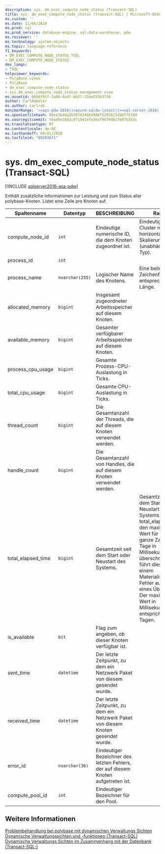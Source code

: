 ```yaml
---
description: sys. dm_exec_compute_node_status (Transact-SQL)
title: sys. dm_exec_compute_node_status (Transact-SQL) | Microsoft-Dokumentation
ms.custom: ''
ms.date: 11/04/2019
ms.prod: sql
ms.prod_service: database-engine, sql-data-warehouse, pdw
ms.reviewer: ''
ms.technology: system-objects
ms.topic: language-reference
f1_keywords:
- DM_EXEC_COMPUTE_NODE_STATUS_TSQL
- DM_EXEC_COMPUTE_NODE_STATUS
dev_langs:
- TSQL
helpviewer_keywords:
- PolyBase,views
- PolyBase
- dm_exec_compute_node_status
- sys.dm_exec_compute_node_status management view
ms.assetid: b606f91f-3a08-4a4f-bb57-32ae155b3738
author: CarlRabeler
ms.author: carlrab
monikerRange: '>=aps-pdw-2016||=azure-sqldw-latest||>=sql-server-2016||=sqlallproducts-allversions||>=sql-server-linux-2017||=azuresqldb-mi-current'
ms.openlocfilehash: 89ee3b4da2b3078346b4980f2293621db6ff67b0
ms.sourcegitcommit: 5da46e16b2c9710414fe36af9670461fb07555dc
ms.translationtype: MT
ms.contentlocale: de-DE
ms.lasthandoff: 09/01/2020
ms.locfileid: "89283671"
---
```

# <a name="sysdm_exec_compute_node_status-transact-sql"></a>sys. dm_exec_compute_node_status (Transact-SQL)
[!INCLUDE [sqlserver2016-asa-pdw](../../includes/applies-to-version/sqlserver2016-asa-pdw.md)]

  Enthält zusätzliche Informationen zur Leistung und zum Status aller polybase-Knoten. Listet eine Zeile pro Knoten auf.  
  
|Spaltenname|Datentyp|BESCHREIBUNG|Range|  
|-----------------|---------------|-----------------|-----------|  
|compute_node_id|`int`|Eindeutige numerische ID, die dem Knoten zugeordnet ist.|Eindeutig in einem Cluster mit horizontaler Skalierung (unabhängig vom Typ).|  
|process_id|`int`|||  
|process_name|`nvarchar(255)`|Logischer Name des Knotens.|Eine beliebige Zeichenfolge mit entsprechender Länge.|  
|allocated_memory|`bigint`|Insgesamt zugeordneter Arbeitsspeicher auf diesem Knoten.||  
|available_memory|`bigint`|Gesamter verfügbarer Arbeitsspeicher auf diesem Knoten.||  
|process_cpu_usage|`bigint`|Gesamte Prozess-CPU-Auslastung in Ticks.||  
|total_cpu_usage|`bigint`|Gesamte CPU-Auslastung in Ticks.||  
|thread_count|`bigint`|Die Gesamtanzahl der Threads, die auf diesem Knoten verwendet werden.||  
|handle_count|`bigint`|Die Gesamtanzahl von Handles, die auf diesem Knoten verwendet werden.||  
|total_elapsed_time|`bigint`|Gesamtzeit seit dem Start oder Neustart des Systems.|Gesamtzeit seit dem Start oder Neustart des Systems. Wenn total_elapsed_time den maximalen Wert für eine ganze Zahl (24,8 Tage in Millisekunden) überschreitet, führt dies zu einem Materialisierungs Fehler aufgrund eines Überlaufs. Der maximale Wert in Millisekunden entspricht 24,8 Tagen.|  
|is_available|`bit`|Flag zum angeben, ob dieser Knoten verfügbar ist.||  
|sent_time|`datetime`|Der letzte Zeitpunkt, zu dem ein Netzwerk Paket von diesem gesendet wurde.||  
|received_time|`datetime`|Der letzte Zeitpunkt, zu dem ein Netzwerk Paket von diesem Knoten gesendet wurde.||  
|error_id|`nvarchar(36)`|Eindeutiger Bezeichner des letzten Fehlers, der auf diesem Knoten aufgetreten ist.||
|compute_pool_id|`int`|Eindeutiger Bezeichner für den Pool.|

## <a name="see-also"></a>Weitere Informationen  
 [Problembehandlung bei polybase mit dynamischen Verwaltungs Sichten](https://msdn.microsoft.com/library/ce9078b7-a750-4f47-b23e-90b83b783d80)   
 [Dynamische Verwaltungssichten und -funktionen &#40;Transact-SQL&#41;](~/relational-databases/system-dynamic-management-views/system-dynamic-management-views.md)   
 [Dynamische Verwaltungs Sichten im Zusammenhang mit der Datenbank &#40;Transact-SQL-&#41;](../../relational-databases/system-dynamic-management-views/database-related-dynamic-management-views-transact-sql.md)  
  
  
